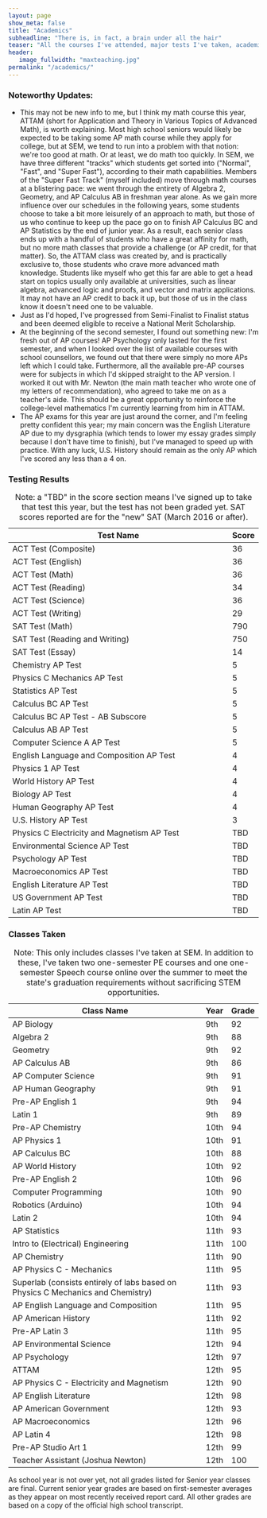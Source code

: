```yaml
---
layout: page
show_meta: false
title: "Academics"
subheadline: "There is, in fact, a brain under all the hair"
teaser: "All the courses I've attended, major tests I've taken, academic awards I've won, and so on."
header:
   image_fullwidth: "maxteaching.jpg"
permalink: "/academics/"
---
```


<h3>Noteworthy Updates:</h3>

<ul>
  <li>
	This may not be new info to me, but I think my math course this year, ATTAM (short for Application and Theory in Various Topics of Advanced Math), is worth explaining. Most high school seniors would likely be expected to be taking some AP math course while they apply for college, but at SEM, we tend to run into a problem with that notion: we're too good at math. Or at least, we do math too quickly. In SEM, we have three different "tracks" which students get sorted into ("Normal", "Fast", and "Super Fast"), according to their math capabilities. Members of the "Super Fast Track" (myself included) move through math courses at a blistering pace: we went through the entirety of Algebra 2, Geometry, and AP Calculus AB in freshman year alone. As we gain more influence over our schedules in the following years, some students choose to take a bit more leisurely of an approach to math, but those of us who continue to keep up the pace go on to finish AP Calculus BC and AP Statistics by the end of junior year. As a result, each senior class ends up with a handful of students who have a great affinity for math, but no more math classes that provide a challenge (or AP credit, for that matter). So, the ATTAM class was created by, and is practically exclusive to, those students who crave more advanced math knowledge. Students like myself who get this far are able to get a head start on topics usually only available at universities, such as linear algebra, advanced logic and proofs, and vector and matrix applications. It may not have an AP credit to back it up, but those of us in the class know it doesn't need one to be valuable.
  </li>
  <li>
	Just as I'd hoped, I've progressed from Semi-Finalist to Finalist status and been deemed eligible to receive a National Merit Scholarship.
  </li>
  <li>
	At the beginning of the second semester, I found out something new: I'm fresh out of AP courses! AP Psychology only lasted for the first semester, and when I looked over the list of available courses with school counsellors, we found out that there were simply no more APs left which I could take. Furthermore, all the available pre-AP courses were for subjects in which I'd skipped straight to the AP version. I worked it out with Mr. Newton (the main math teacher who wrote one of my letters of recommendation), who agreed to take me on as a teacher's aide. This should be a great opportunity to reinforce the college-level mathematics I'm currently learning from him in ATTAM.
  </li>
  <li>
	The AP exams for this year are just around the corner, and I'm feeling pretty confident this year; my main concern was the English Literature AP due to my dysgraphia (which tends to lower my essay grades simply because I don't have time to finish), but I've managed to speed up with practice. With any luck, U.S. History should remain as the only AP which I've scored any less than a 4 on.
  </li>
</ul>

<h3>Testing Results</h3>

<table>
  <caption>Note: a "TBD" in the score section means I've signed up to take that test this year, but the test has not been graded yet. SAT scores reported are for the "new" SAT (March 2016 or after).</caption>
  <colgroup>
    <col span="1" style="width: 95%;">
    <col span="1" style="width: 5%;">
  </colgroup>
  <thead>
    <tr>
      <th>Test Name</th>
      <th>Score</th>
    </tr>
  </thead>
  <tbody>
    <tr>
      <td>ACT Test (Composite)</td>
      <td>36</td>
    </tr>
	<tr>
      <td>ACT Test (English)</td>
      <td>36</td>
    </tr>
	<tr>
      <td>ACT Test (Math)</td>
      <td>36</td>
    </tr>
	<tr>
      <td>ACT Test (Reading)</td>
      <td>34</td>
    </tr>
	<tr>
      <td>ACT Test (Science)</td>
      <td>36</td>
    </tr>
	<tr>
      <td>ACT Test (Writing)</td>
      <td>29</td>
    </tr>
	<tr>
      <td>SAT Test (Math)</td>
      <td>790</td>
    </tr>
	<tr>
      <td>SAT Test (Reading and Writing)</td>
      <td>750</td>
    </tr>
	<tr>
      <td>SAT Test (Essay)</td>
      <td>14</td>
    </tr>
	<tr>
      <td>Chemistry AP Test</td>
      <td>5</td>
    </tr>
	<tr>
      <td>Physics C Mechanics AP Test</td>
      <td>5</td>
    </tr>
	<tr>
      <td>Statistics AP Test</td>
      <td>5</td>
    </tr>
	<tr>
      <td>Calculus BC AP Test</td>
      <td>5</td>
    </tr>
	<tr>
      <td>Calculus BC AP Test - AB Subscore</td>
      <td>5</td>
    </tr>
	<tr>
      <td>Calculus AB AP Test</td>
      <td>5</td>
    </tr>
	<tr>
      <td>Computer Science A AP Test</td>
      <td>5</td>
    </tr>
	<tr>
      <td>English Language and Composition AP Test</td>
      <td>4</td>
    </tr>
	<tr>
      <td>Physics 1 AP Test</td>
      <td>4</td>
    </tr>
	<tr>
      <td>World History AP Test</td>
      <td>4</td>
    </tr>
	<tr>
      <td>Biology AP Test</td>
      <td>4</td>
    </tr>
	<tr>
      <td>Human Geography AP Test</td>
      <td>4</td>
    </tr>
	<tr>
      <td>U.S. History AP Test</td>
      <td>3</td>
    </tr>
	<tr>
      <td>Physics C Electricity and Magnetism AP Test</td>
      <td>TBD</td>
    </tr>
	<tr>
      <td>Environmental Science AP Test</td>
      <td>TBD</td>
    </tr>
	<tr>
      <td>Psychology AP Test</td>
      <td>TBD</td>
    </tr>
	<tr>
      <td>Macroeconomics AP Test</td>
      <td>TBD</td>
    </tr>
	<tr>
      <td>English Literature AP Test</td>
      <td>TBD</td>
    </tr>
	<tr>
      <td>US Government AP Test</td>
      <td>TBD</td>
    </tr>
	<tr>
      <td>Latin AP Test</td>
      <td>TBD</td>
    </tr>
  </tbody>
</table>

<h3>Classes Taken</h3>

<table>
  <caption>Note: This only includes classes I've taken at SEM. In addition to these, I've taken two one-semester PE courses and one one-semester Speech course online over the summer to meet the state's graduation requirements without sacrificing STEM opportunities.</caption>
  <colgroup>
    <col span="1" style="width: 90%;">
    <col span="1" style="width: 5%;">
	<col span="1" style="width: 5%;">
  </colgroup>
  <thead>
    <tr>
      <th>Class Name</th>
      <th>Year</th>
	  <th>Grade</th>
    </tr>
  </thead>
  <tbody>
    <tr>
      <td>AP Biology</td>
      <td>9th</td>
	  <td>92</td>
    </tr>
    <tr>
      <td>Algebra 2</td>
      <td>9th</td>
	  <td>88</td>
    </tr>
    <tr>
      <td>Geometry</td>
      <td>9th</td>
	  <td>92</td>
    </tr>
    <tr>
      <td>AP Calculus AB</td>
      <td>9th</td>
	  <td>86</td>
    </tr>
    <tr>
      <td>AP Computer Science</td>
      <td>9th</td>
	  <td>91</td>
    </tr>
    <tr>
      <td>AP Human Geography</td>
      <td>9th</td>
	  <td>91</td>
    </tr>
    <tr>
      <td>Pre-AP English 1</td>
      <td>9th</td>
	  <td>94</td>
    </tr>
    <tr>
      <td>Latin 1</td>
      <td>9th</td>
	  <td>89</td>
    </tr>
	<tr>
      <td>Pre-AP Chemistry</td>
      <td>10th</td>
	  <td>94</td>
    </tr>
	<tr>
      <td>AP Physics 1</td>
      <td>10th</td>
	  <td>91</td>
    </tr>
	<tr>
      <td>AP Calculus BC</td>
      <td>10th</td>
	  <td>88</td>
    </tr>
	<tr>
      <td>AP World History</td>
      <td>10th</td>
	  <td>92</td>
    </tr>
	<tr>
      <td>Pre-AP English 2</td>
      <td>10th</td>
	  <td>96</td>
    </tr>
	<tr>
      <td>Computer Programming</td>
      <td>10th</td>
	  <td>90</td>
    </tr>
	<tr>
      <td>Robotics (Arduino)</td>
      <td>10th</td>
	  <td>94</td>
    </tr>
	<tr>
      <td>Latin 2</td>
      <td>10th</td>
	  <td>94</td>
    </tr>
	<tr>
      <td>AP Statistics</td>
      <td>11th</td>
	  <td>93</td>
    </tr>
	<tr>
      <td>Intro to (Electrical) Engineering</td>
      <td>11th</td>
	  <td>100</td>
    </tr>
	<tr>
      <td>AP Chemistry</td>
      <td>11th</td>
	  <td>90</td>
    </tr>
	<tr>
      <td>AP Physics C - Mechanics</td>
      <td>11th</td>
	  <td>95</td>
    </tr>
	<tr>
      <td>Superlab (consists entirely of labs based on Physics C Mechanics and Chemistry)</td>
      <td>11th</td>
	  <td>93</td>
    </tr>
	<tr>
      <td>AP English Language and Composition</td>
      <td>11th</td>
	  <td>95</td>
    </tr>
	<tr>
      <td>AP American History</td>
      <td>11th</td>
	  <td>92</td>
    </tr>
	<tr>
      <td>Pre-AP Latin 3</td>
      <td>11th</td>
	  <td>95</td>
    </tr>
	<tr>
      <td>AP Environmental Science</td>
      <td>12th</td>
	  <td>94</td>
    </tr>
	<tr>
      <td>AP Psychology</td>
      <td>12th</td>
	  <td>97</td>
    </tr>
	<tr>
      <td>ATTAM</td>
      <td>12th</td>
	  <td>95</td>
    </tr>
	<tr>
      <td>AP Physics C - Electricity and Magnetism</td>
      <td>12th</td>
	  <td>90</td>
    </tr>
	<tr>
      <td>AP English Literature</td>
      <td>12th</td>
	  <td>98</td>
    </tr>
	<tr>
      <td>AP American Government</td>
      <td>12th</td>
	  <td>93</td>
    </tr>
	<tr>
      <td>AP Macroeconomics</td>
      <td>12th</td>
	  <td>96</td>
    </tr>
	<tr>
      <td>AP Latin 4</td>
      <td>12th</td>
	  <td>98</td>
    </tr>
	<tr>
      <td>Pre-AP Studio Art 1</td>
      <td>12th</td>
	  <td>99</td>
    </tr>
	<tr>
      <td>Teacher Assistant (Joshua Newton)</td>
      <td>12th</td>
	  <td>100</td>
    </tr>
  </tbody>
</table>
As school year is not over yet, not all grades listed for Senior year classes are final. Current senior year grades are based on first-semester averages as they appear on most recently received report card. All other grades are based on a copy of the official high school transcript.
